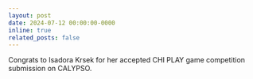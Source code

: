 ```yaml
---
layout: post
date: 2024-07-12 00:00:00-0000
inline: true
related_posts: false
---
```


Congrats to Isadora Krsek for her accepted CHI PLAY game competition submission on CALYPSO.
